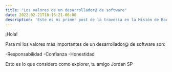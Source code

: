 ```yaml
---
title: "Los valores de un desarrollador@ de software"
date: 2022-02-21T18:16:21-06:00
description: 'Este es mi primer post de la travesía en la Misión de Backend con Node JS de Launch X.'
---
```


¡Hola! 

Para mi los valores más importantes de un desarrollador@ de software son:

-Responsabilidad
-Confianza
-Honestidad

Esto es lo que considero como explorer, tu amigo Jordan SP
